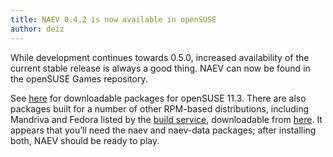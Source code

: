 ```yaml
---
title: NAEV 0.4.2 is now available in openSUSE
author: deiz
---
```


While development continues towards 0.5.0, increased availability of the current stable release is always a good thing. NAEV can now be found in the openSUSE Games repository.

See [here](https://software.opensuse.org/search?q=naev&baseproject=openSUSE%3A11.3&lang=en&exclude_filter=home%3A&exclude_debug=true) for downloadable packages for openSUSE 11.3. There are also packages built for a number of other RPM-based distributions, including Mandriva and Fedora listed by the [build service](https://build.opensuse.org/package/show/games/naev), downloadable from [here](https://software.opensuse.org/search?q=naev&baseproject=ALL&lang=en&exclude_filter=home%3A&exclude_debug=true). It appears that you’ll need the naev and naev-data packages; after installing both, NAEV should be ready to play.
